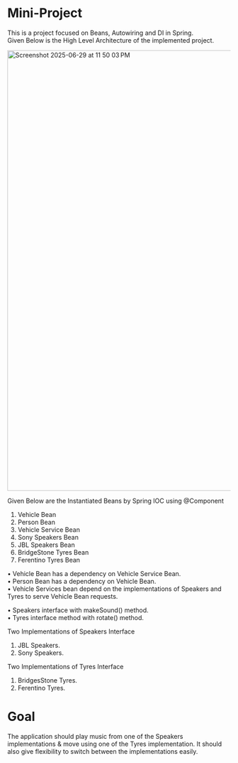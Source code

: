 # Mini-Project

This is a project focused on Beans, Autowiring and DI in Spring. <br>
Given Below is the High Level Architecture of the implemented project.

<img width="991" alt="Screenshot 2025-06-29 at 11 50 03 PM" src="https://github.com/user-attachments/assets/6c0f5e1c-9925-4477-9371-f00ea6b8bcfb" />
<br>

Given Below are the Instantiated Beans by Spring IOC using @Component
1. Vehicle Bean
2. Person Bean
3. Vehicle Service Bean
4. Sony Speakers Bean
5. JBL Speakers Bean
6. BridgeStone Tyres Bean
7. Ferentino Tyres Bean

• Vehicle Bean has a dependency on Vehicle Service Bean. <br>
• Person Bean has a dependency on Vehicle Bean. <br>
• Vehicle Services bean depend on the implementations of Speakers and Tyres to serve Vehicle Bean requests. <br>

• Speakers interface with makeSound() method. <br>
• Tyres interface method with rotate() method. <br>

Two Implementations of Speakers Interface
1. JBL Speakers.
2. Sony Speakers.

Two Implementations of Tyres Interface
1. BridgesStone Tyres.
2. Ferentino Tyres.

# Goal

The application should play music from one of the Speakers implementations & move using one of the Tyres implementation.
It should also give flexibility to switch between the implementations easily.

